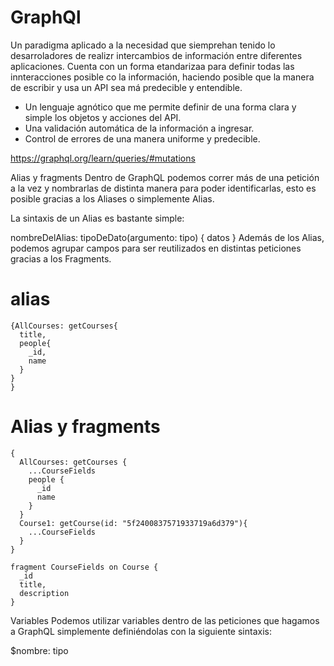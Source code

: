 # GraphQl
Un paradigma aplicado a la necesidad que siemprehan tenido lo desarroladores de realizr intercambios de información entre diferentes aplicaciones. Cuenta con un forma etandarizaa para definir todas las innteracciones posible co la información, haciendo posible que la manera de escribir y usa un API sea má predecible y entendible.

* Un lenguaje agnótico que me permite definir de una forma clara y simple los objetos y acciones del API.
* Una validación automática de la información a ingresar.
* Control de errores de una manera uniforme y predecible.

https://graphql.org/learn/queries/#mutations


Alias y fragments
Dentro de GraphQL podemos correr más de una petición a la vez y nombrarlas de distinta manera para poder identificarlas, esto es posible gracias a los Aliases o simplemente Alias.

La sintaxis de un Alias es bastante simple:

nombreDelAlias: tipoDeDato(argumento: tipo) {
  datos
}
Además de los Alias, podemos agrupar campos para ser reutilizados en distintas peticiones gracias a los Fragments.

# alias
```
{AllCourses: getCourses{
  title,
  people{
    _id,
    name
  }
}
}
```
# Alias y fragments
```
{
  AllCourses: getCourses {
    ...CourseFields
    people {
      _id
      name
    }
  }
  Course1: getCourse(id: "5f2400837571933719a6d379"){
    ...CourseFields
  }
}

fragment CourseFields on Course {
  _id
  title,
  description
}

```

Variables
Podemos utilizar variables dentro de las peticiones que hagamos a GraphQL simplemente definiéndolas con la siguiente sintaxis:

$nombre: tipo